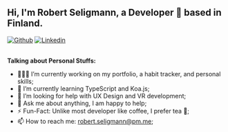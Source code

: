 ## Hi, I'm Robert Seligmann, a Developer 🚀 based in Finland.

[![Github](https://img.shields.io/badge/-Github-000?style=flat&logo=Github&logoColor=white)](https://github.com/robsel118)
[![Linkedin](https://img.shields.io/badge/-LinkedIn-blue?style=flat&logo=Linkedin&logoColor=white)](https://www.linkedin.com/in/robert-seligmann/)
<br />
<br />
  
**Talking about Personal Stuffs:**

- 👨🏽‍💻 I’m currently working on my portfolio, a habit tracker, and personal skills;
- 🌱 I’m currently learning TypeScript and Koa.js; 
- 🤔 I’m looking for help with UX Design and VR development;
- 💬 Ask me about anything, I am happy to help;
- ⚡️ Fun-Fact: Unlike most developer like coffee, I prefer tea 🍵;
- 📫 How to reach me: robert.seligmann@pm.me;



